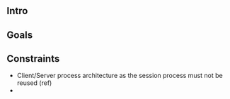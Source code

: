 # <headline>

## Intro

## Goals

## Constraints

- Client/Server process architecture as the session process must not be reused (ref)
-
